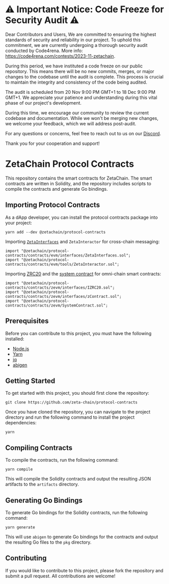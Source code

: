# ⚠️ Important Notice: Code Freeze for Security Audit ⚠️

Dear Contributors and Users,
We are committed to ensuring the highest standards of security and reliability in our project. To uphold this commitment, we are currently undergoing a thorough security audit conducted by Code4rena. More info: https://code4rena.com/contests/2023-11-zetachain.

During this period, we have instituted a code freeze on our public repository. This means there will be no new commits, merges, or major changes to the codebase until the audit is complete. This process is crucial to maintain the integrity and consistency of the code being audited.

The audit is scheduled from 20 Nov 9:00 PM GMT+1 to 18 Dec 9:00 PM GMT+1. We appreciate your patience and understanding during this vital phase of our project's development.

During this time, we encourage our community to review the current codebase and documentation. While we won't be merging new changes, we welcome your feedback, which we will address post-audit.

For any questions or concerns, feel free to reach out to us on our [Discord](https://discord.com/invite/zetachain).

Thank you for your cooperation and support!

# ZetaChain Protocol Contracts

This repository contains the smart contracts for ZetaChain. The smart contracts
are written in Solidity, and the repository includes scripts to compile the
contracts and generate Go bindings.

## Importing Protocol Contracts

As a dApp developer, you can install the protocol contracts package into your
project:

```
yarn add --dev @zetachain/protocol-contracts
```

Importing
[`ZetaInterfaces`](https://www.zetachain.com/docs/developers/cross-chain-messaging/connector/)
and `ZetaInteractor` for cross-chain messaging:

```solidity
import "@zetachain/protocol-contracts/contracts/evm/interfaces/ZetaInterfaces.sol";
import "@zetachain/protocol-contracts/contracts/evm/tools/ZetaInteractor.sol";
```

Importing [ZRC20](https://www.zetachain.com/docs/developers/concepts/zrc-20/)
and the [system
contract](https://www.zetachain.com/docs/developers/concepts/system-contract/)
for omni-chain smart contracts:

```solidity
import "@zetachain/protocol-contracts/contracts/zevm/interfaces/IZRC20.sol";
import "@zetachain/protocol-contracts/contracts/zevm/interfaces/zContract.sol";
import "@zetachain/protocol-contracts/contracts/zevm/SystemContract.sol";
```

## Prerequisites

Before you can contribute to this project, you must have the following installed:

- [Node.js](https://nodejs.org/)
- [Yarn](https://yarnpkg.com/)
- [jq](https://stedolan.github.io/jq/)
- [abigen](https://geth.ethereum.org/docs/tools/abigen)

## Getting Started

To get started with this project, you should first clone the repository:

```
git clone https://github.com/zeta-chain/protocol-contracts
```

Once you have cloned the repository, you can navigate to the project directory
and run the following command to install the project dependencies:

```
yarn
```

## Compiling Contracts

To compile the contracts, run the following command:

```
yarn compile
```

This will compile the Solidity contracts and output the resulting JSON artifacts
to the `artifacts` directory.

## Generating Go Bindings

To generate Go bindings for the Solidity contracts, run the following command:

```
yarn generate
```

This will use `abigen` to generate Go bindings for the contracts and output the
resulting Go files to the `pkg` directory.

## Contributing

If you would like to contribute to this project, please fork the repository and
submit a pull request. All contributions are welcome!
